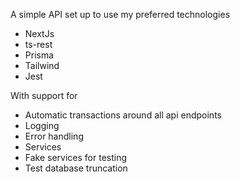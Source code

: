 A simple API set up to use my preferred technologies

- NextJs
- ts-rest
- Prisma
- Tailwind
- Jest

With support for

- Automatic transactions around all api endpoints
- Logging
- Error handling
- Services
- Fake services for testing
- Test database truncation
